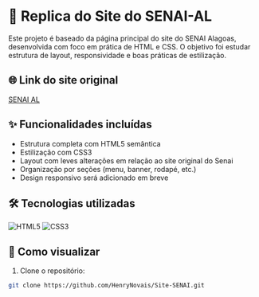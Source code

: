 # 🔧 Replica do Site do SENAI-AL

Este projeto é baseado da página principal do site do SENAI Alagoas, desenvolvida com foco em prática de HTML e CSS. O objetivo foi estudar estrutura de layout, responsividade e boas práticas de estilização.

## 🌐 Link do site original
[SENAI AL](https://al.senai.br)

## ✨ Funcionalidades incluídas
- Estrutura completa com HTML5 semântica
- Estilização com CSS3
- Layout com leves alterações em relação ao site original do Senai
- Organização por seções (menu, banner, rodapé, etc.)
- Design responsivo será adicionado em breve

## 🛠️ Tecnologias utilizadas
![HTML5](https://img.shields.io/badge/HTML5-E34F26?style=flat&logo=html5&logoColor=white)
![CSS3](https://img.shields.io/badge/CSS3-1572B6?style=flat&logo=css3&logoColor=white)

## 🚀 Como visualizar
1. Clone o repositório:
```bash
git clone https://github.com/HenryNovais/Site-SENAI.git
